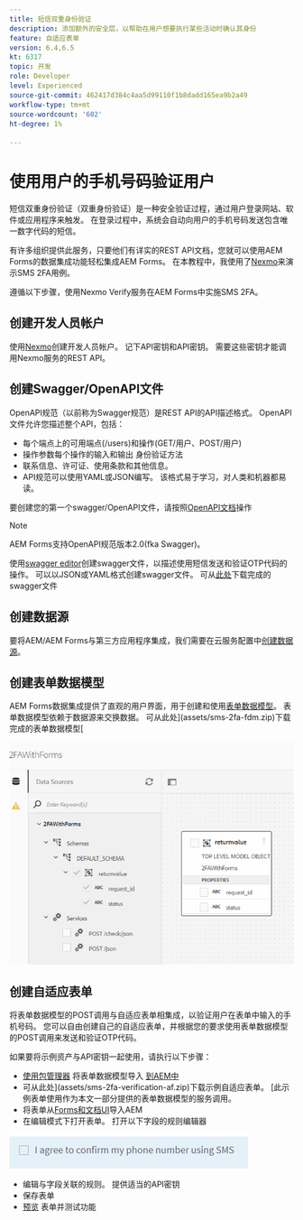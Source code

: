 ```yaml
---
title: 短信双重身份验证
description: 添加额外的安全层，以帮助在用户想要执行某些活动时确认其身份
feature: 自适应表单
version: 6.4,6.5
kt: 6317
topic: 开发
role: Developer
level: Experienced
source-git-commit: 462417d384c4aa5d99110f1b8dadd165ea9b2a49
workflow-type: tm+mt
source-wordcount: '602'
ht-degree: 1%

---
```




# 使用用户的手机号码验证用户

短信双重身份验证（双重身份验证）是一种安全验证过程，通过用户登录网站、软件或应用程序来触发。 在登录过程中，系统会自动向用户的手机号码发送包含唯一数字代码的短信。

有许多组织提供此服务，只要他们有详实的REST API文档，您就可以使用AEM Forms的数据集成功能轻松集成AEM Forms。 在本教程中，我使用了[Nexmo](https://developer.nexmo.com/verify/overview)来演示SMS 2FA用例。

遵循以下步骤，使用Nexmo Verify服务在AEM Forms中实施SMS 2FA。

## 创建开发人员帐户

使用[Nexmo](https://dashboard.nexmo.com/sign-in)创建开发人员帐户。 记下API密钥和API密钥。 需要这些密钥才能调用Nexmo服务的REST API。

## 创建Swagger/OpenAPI文件

OpenAPI规范（以前称为Swagger规范）是REST API的API描述格式。 OpenAPI文件允许您描述整个API，包括：

* 每个端点上的可用端点(/users)和操作(GET/用户、POST/用户)
* 操作参数每个操作的输入和输出
身份验证方法
* 联系信息、许可证、使用条款和其他信息。
* API规范可以使用YAML或JSON编写。 该格式易于学习，对人类和机器都易读。

要创建您的第一个swagger/OpenAPI文件，请按照[OpenAPI文档](https://swagger.io/docs/specification/2-0/basic-structure/)操作

>[!NOTE]
> AEM Forms支持OpenAPI规范版本2.0(fka Swagger)。

使用[swagger editor](https://editor.swagger.io/)创建swagger文件，以描述使用短信发送和验证OTP代码的操作。 可以以JSON或YAML格式创建swagger文件。 可从[此处](assets/two-factore-authentication-swagger.zip)下载完成的swagger文件

## 创建数据源

要将AEM/AEM Forms与第三方应用程序集成，我们需要在云服务配置中[创建数据源](https://experienceleague.adobe.com/docs/experience-manager-learn/forms/ic-web-channel-tutorial/parttwo.html)。

## 创建表单数据模型

AEM Forms数据集成提供了直观的用户界面，用于创建和使用[表单数据模型](https://experienceleague.adobe.com/docs/experience-manager-65/forms/form-data-model/create-form-data-models.html)。 表单数据模型依赖于数据源来交换数据。
可从此处](assets/sms-2fa-fdm.zip)下载完成的表单数据模型[

![fdm](assets/2FA-fdm.PNG)

## 创建自适应表单

将表单数据模型的POST调用与自适应表单相集成，以验证用户在表单中输入的手机号码。 您可以自由创建自己的自适应表单，并根据您的要求使用表单数据模型的POST调用来发送和验证OTP代码。

如果要将示例资产与API密钥一起使用，请执行以下步骤：

* [使用包管理器](assets/sms-2fa-fdm.zip) 将表单数据模型导入 [到AEM中](http://localhost:4502/crx/packmgr/index.jsp)
* 可从此处](assets/sms-2fa-verification-af.zip)下载示例自适应表单。 [此示例表单使用作为本文一部分提供的表单数据模型的服务调用。
* 将表单从[Forms和文档UI](http://localhost:4502/aem/forms.html/content/dam/formsanddocuments)导入AEM
* 在编辑模式下打开表单。 打开以下字段的规则编辑器

![短信发送](assets/check-sms.PNG)

* 编辑与字段关联的规则。 提供适当的API密钥
* 保存表单
* [预览](http://localhost:4502/content/dam/formsanddocuments/sms-2fa-verification/jcr:content?wcmmode=disabled) 表单并测试功能


